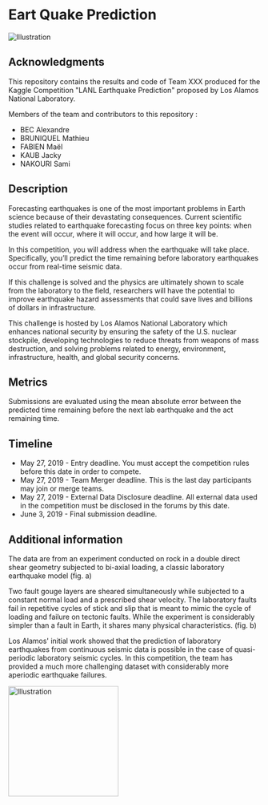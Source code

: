 # Eart Quake Prediction

<img src="https://github.com/maelfabien/Earth-Quake-Prediction/blob/master/Images/earthquake.jpeg" alt="Illustration" />

## Acknowledgments

This repository contains the results and code of Team XXX produced for the Kaggle Competition "LANL Earthquake Prediction" proposed by Los Alamos National Laboratory.

Members of the team and contributors to this repository :
- BEC Alexandre
- BRUNIQUEL Mathieu
- FABIEN Maël
- KAUB Jacky
- NAKOURI Sami

## Description

Forecasting earthquakes is one of the most important problems in Earth science because of their devastating consequences. Current scientific studies related to earthquake forecasting focus on three key points: when the event will occur, where it will occur, and how large it will be.

In this competition, you will address when the earthquake will take place. Specifically, you’ll predict the time remaining before laboratory earthquakes occur from real-time seismic data.

If this challenge is solved and the physics are ultimately shown to scale from the laboratory to the field, researchers will have the potential to improve earthquake hazard assessments that could save lives and billions of dollars in infrastructure.

This challenge is hosted by Los Alamos National Laboratory which enhances national security by ensuring the safety of the U.S. nuclear stockpile, developing technologies to reduce threats from weapons of mass destruction, and solving problems related to energy, environment, infrastructure, health, and global security concerns.

## Metrics

Submissions are evaluated using the mean absolute error between the predicted time remaining before the next lab earthquake and the act remaining time.

## Timeline

- May 27, 2019 - Entry deadline. You must accept the competition rules before this date in order to compete.
- May 27, 2019 - Team Merger deadline. This is the last day participants may join or merge teams.
- May 27, 2019 - External Data Disclosure deadline. All external data used in the competition must be disclosed in the forums by this date.
- June 3, 2019 - Final submission deadline.

## Additional information

The data are from an experiment conducted on rock in a double direct shear geometry subjected to bi-axial loading, a classic laboratory earthquake model (fig. a)

Two fault gouge layers are sheared simultaneously while subjected to a constant normal load and a prescribed shear velocity. The laboratory faults fail in repetitive cycles of stick and slip that is meant to mimic the cycle of loading and failure on tectonic faults. While the experiment is considerably simpler than a fault in Earth, it shares many physical characteristics. (fig. b)

Los Alamos' initial work showed that the prediction of laboratory earthquakes from continuous seismic data is possible in the case of quasi-periodic laboratory seismic cycles. In this competition, the team has provided a much more challenging dataset with considerably more aperiodic earthquake failures.

<img src="https://github.com/maelfabien/Earth-Quake-Prediction/blob/master/Images/fig.jpeg" alt="Illustration" width="220px"/>
